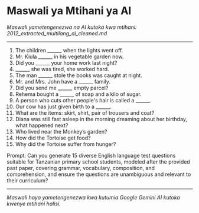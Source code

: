 # Maswali ya Mtihani ya AI
*Maswali yametengenezwa na AI kutoka kwa mtihani: 2012_extracted_multilang_ai_cleaned.md*

---

1.  The children ______ when the lights went off.
2.  Mr. Kiula ______ in his vegetable garden now.
3.  Did you ______ your home work last night?
4.  ______ she was tired, she worked hard.
5.  The man ______ stole the books was caught at night.
6.  Mr. and Mrs. John have a ______ family.
7.  Did you send me ______ empty parcel?
8.  Rehema bought a ______ of soap and a kilo of sugar.
9.  A person who cuts other people's hair is called a ______.
10. Our cow has just given birth to a ______.
11. What are the items: skirt, shirt, pair of trousers and coat?
12. Diana was still fast asleep in the morning dreaming about her birthday, what happened next?
13. Who lived near the Monkey’s garden?
14. How did the Tortoise get food?
15. Why did the Tortoise suffer from hunger?

Prompt: Can you generate 15 diverse English language test questions suitable for Tanzanian primary school students, modeled after the provided past paper, covering grammar, vocabulary, composition, and comprehension, and ensure the questions are unambiguous and relevant to their curriculum?

---
*Maswali haya yametengenezwa kwa kutumia Google Gemini AI kutoka kwenye mtihani halisi.*
